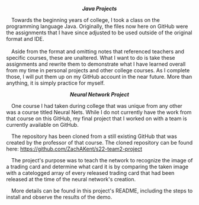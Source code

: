 <p align=center><b><i>Java Projects</i></b></p>
&emsp;Towards the beginning years of college, I took a class on the programming language Java.
Originally, the files now here on GitHub were the assignments that I have since adjusted to be
used outside of the original format and IDE.
<br><br>
&emsp;Aside from the format and omitting notes that referenced teachers and specific courses,
these are unaltered. What I want to do is take these assignments and rewrite them to demonstrate
what I have learned overall from my time in personal projects and other college courses. As I
complete those, I will put them up on my GitHub account in the near future. More than anything,
it is simply practice for myself.

<p align=center><b><i>Neural Network Project</i></b></p>
&emsp;One course I had taken during college that was unique from any other was a course titled
Neural Nets. While I do not currently have the work from that course on this GitHub, my final
project that I worked on with a team is currently available on GitHub.

&emsp;The repository has been cloned from a still existing GitHub that was created by the professor
of that course. The cloned repository can be found here: https://github.com/ZachAKent/s22-team2-project

&emsp;The project's purpose was to teach the network to recognize the image of a trading card and
determine what card it is by comparing the taken image with a catelogged array of every released
trading card that had been released at the time of the neural network's creation.

&emsp;More details can be found in this project's README, including the steps to install and
observe the results of the demo.
